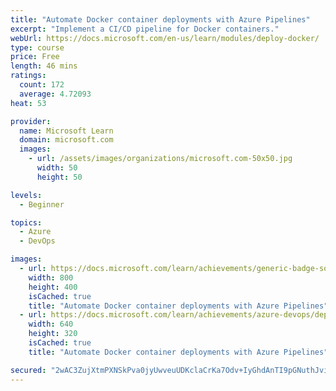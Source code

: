 ```yaml
---
title: "Automate Docker container deployments with Azure Pipelines"
excerpt: "Implement a CI/CD pipeline for Docker containers."
webUrl: https://docs.microsoft.com/en-us/learn/modules/deploy-docker/
type: course
price: Free
length: 46 mins
ratings:
  count: 172
  average: 4.72093
heat: 53

provider:
  name: Microsoft Learn
  domain: microsoft.com
  images:
    - url: /assets/images/organizations/microsoft.com-50x50.jpg
      width: 50
      height: 50

levels:
  - Beginner

topics:
  - Azure
  - DevOps

images:
  - url: https://docs.microsoft.com/learn/achievements/generic-badge-social.png
    width: 800
    height: 400
    isCached: true
    title: "Automate Docker container deployments with Azure Pipelines"
  - url: https://docs.microsoft.com/learn/achievements/azure-devops/deploy-docker-social.png
    width: 640
    height: 320
    isCached: true
    title: "Automate Docker container deployments with Azure Pipelines"

secured: "2wAC3ZujXtmPXNSkPva0jyUwveuUDKclaCrKa7Odv+IyGhdAnTI9pGNuthJvi8H2gi9bTP2R0TM49U7Au0ytDD6XUIoCa/pCX4whCgRSY2zY85n0kJ2zyOyjs5xjZPNKt1JLyPx/5TpwIsfcg2RGW1Z6msqRZr+4OZ+pM7PCOAVKruM2AgWHIsd0NfvLsiJhhAlxB7fOMmMQBcTBOF6/PkdNpBM7BYg3qAML+F5Y11L8gI3DlRRoirasFmGzg2VGGSiU4nycPIhWcyAVIDoeLjxFlPIkzI/oXadnoaRxJOrM7DUmUMW37RCGKo+x3Fqq2mf7cocprOXwBXyjMgMOSF1HRP1rwB/iXfvpFK07yBcHQJAdUSd+42ChZUHrsLiHuvcESss0dMCaF5I+LpybLg==;DRVmpg+uA0plQPeGnuxQ5Q=="
---
```


